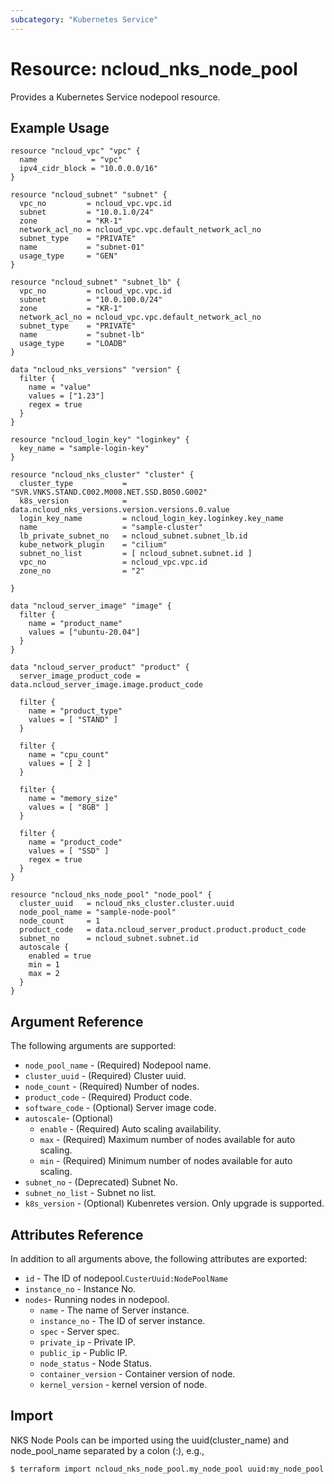 ```yaml
---
subcategory: "Kubernetes Service"
---
```



# Resource: ncloud_nks_node_pool

Provides a Kubernetes Service nodepool resource.

## Example Usage

```hcl
resource "ncloud_vpc" "vpc" {
  name            = "vpc"
  ipv4_cidr_block = "10.0.0.0/16"
}

resource "ncloud_subnet" "subnet" {
  vpc_no         = ncloud_vpc.vpc.id
  subnet         = "10.0.1.0/24"
  zone           = "KR-1"
  network_acl_no = ncloud_vpc.vpc.default_network_acl_no
  subnet_type    = "PRIVATE"
  name           = "subnet-01"
  usage_type     = "GEN"
}

resource "ncloud_subnet" "subnet_lb" {
  vpc_no         = ncloud_vpc.vpc.id
  subnet         = "10.0.100.0/24"
  zone           = "KR-1"
  network_acl_no = ncloud_vpc.vpc.default_network_acl_no
  subnet_type    = "PRIVATE"
  name           = "subnet-lb"
  usage_type     = "LOADB"
}

data "ncloud_nks_versions" "version" {
  filter {
    name = "value"
    values = ["1.23"]
    regex = true
  }
}

resource "ncloud_login_key" "loginkey" {
  key_name = "sample-login-key"
}

resource "ncloud_nks_cluster" "cluster" {
  cluster_type           = "SVR.VNKS.STAND.C002.M008.NET.SSD.B050.G002"
  k8s_version            = data.ncloud_nks_versions.version.versions.0.value
  login_key_name         = ncloud_login_key.loginkey.key_name
  name                   = "sample-cluster"
  lb_private_subnet_no   = ncloud_subnet.subnet_lb.id
  kube_network_plugin    = "cilium"
  subnet_no_list         = [ ncloud_subnet.subnet.id ]
  vpc_no                 = ncloud_vpc.vpc.id
  zone_no                = "2"

}

data "ncloud_server_image" "image" {
  filter {
    name = "product_name"
    values = ["ubuntu-20.04"]
  }
}

data "ncloud_server_product" "product" {
  server_image_product_code = data.ncloud_server_image.image.product_code

  filter {
    name = "product_type"
    values = [ "STAND" ]
  }

  filter {
    name = "cpu_count"
    values = [ 2 ]
  }

  filter {
    name = "memory_size"
    values = [ "8GB" ]
  }

  filter {
    name = "product_code"
    values = [ "SSD" ]
    regex = true
  }
}

resource "ncloud_nks_node_pool" "node_pool" {
  cluster_uuid   = ncloud_nks_cluster.cluster.uuid
  node_pool_name = "sample-node-pool"
  node_count     = 1
  product_code   = data.ncloud_server_product.product.product_code
  subnet_no      = ncloud_subnet.subnet.id
  autoscale {
    enabled = true
    min = 1
    max = 2
  }
}
```

## Argument Reference

The following arguments are supported:

* `node_pool_name` - (Required) Nodepool name. 
* `cluster_uuid` - (Required) Cluster uuid.
* `node_count` - (Required) Number of nodes.
* `product_code` - (Required) Product code.
* `software_code` - (Optional) Server image code.
* `autoscale`- (Optional) 
  * `enable` - (Required) Auto scaling availability.
  * `max` - (Required) Maximum number of nodes available for auto scaling.
  * `min` - (Required) Minimum number of nodes available for auto scaling.
* `subnet_no` - (Deprecated) Subnet No.
* `subnet_no_list` - Subnet no list.
* `k8s_version` - (Optional) Kubenretes version. Only upgrade is supported.

## Attributes Reference

In addition to all arguments above, the following attributes are exported:

* `id` - The ID of nodepool.`CusterUuid:NodePoolName` 
* `instance_no` - Instance No.
* `nodes`- Running nodes in nodepool.
  * `name` - The name of Server instance.
  * `instance_no` - The ID of server instance.
  * `spec` - Server spec.
  * `private_ip` - Private IP.
  * `public_ip` - Public IP.
  * `node_status` - Node Status.
  * `container_version` - Container version of node.
  * `kernel_version` - kernel version of node.

## Import

NKS Node Pools can be imported using the uuid(cluster_name) and node_pool_name separated by a colon (:), e.g.,

```
$ terraform import ncloud_nks_node_pool.my_node_pool uuid:my_node_pool
```
